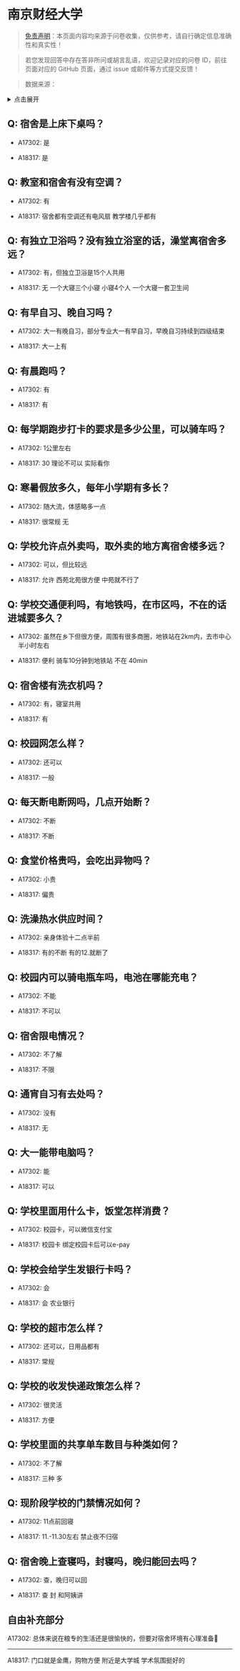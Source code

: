 # 南京财经大学

> [免责声明](https://colleges.chat/#_3)：本页面内容均来源于问卷收集，仅供参考，请自行确定信息准确性和真实性！

> 若您发现回答中存在答非所问或胡言乱语，欢迎记录对应的问卷 ID，前往页面对应的 GitHub 页面，通过 issue 或邮件等方式提交反馈！

> 数据来源：

<details><summary>点击展开</summary>
<ul>
<li>A17302: 匿名 (2023 年 05 月)</li>
<li>A18317: 匿名 (2023 年 06 月)</li>
</ul>
</details>

## Q: 宿舍是上床下桌吗？

- A17302: 是

- A18317: 是

## Q: 教室和宿舍有没有空调？

- A17302: 有

- A18317: 宿舍都有空调还有电风扇 教学楼几乎都有

## Q: 有独立卫浴吗？没有独立浴室的话，澡堂离宿舍多远？

- A17302: 有，但独立卫浴是15个人共用

- A18317: 无 一个大寝三个小寝 小寝4个人 一个大寝一套卫生间

## Q: 有早自习、晚自习吗？

- A17302: 大一有晚自习，部分专业大一有早自习，早晚自习持续到四级结束

- A18317: 大一上有

## Q: 有晨跑吗？

- A17302: 有

- A18317: 有

## Q: 每学期跑步打卡的要求是多少公里，可以骑车吗？

- A17302: 1公里左右

- A18317: 30 理论不可以 实际看你

## Q: 寒暑假放多久，每年小学期有多长？

- A17302: 随大流，体感略多一点

- A18317: 很常规 无

## Q: 学校允许点外卖吗，取外卖的地方离宿舍楼多远？

- A17302: 可以，但比较远

- A18317: 允许 西苑北苑很方便 中苑就不行了

## Q: 学校交通便利吗，有地铁吗，在市区吗，不在的话进城要多久？

- A17302: 虽然在乡下但很方便，周围有很多商圈，地铁站在2km内，去市中心半小时左右

- A18317: 便利 骑车10分钟到地铁站 不在 40min

## Q: 宿舍楼有洗衣机吗？

- A17302: 有，寝室共用

- A18317: 有

## Q: 校园网怎么样？

- A17302: 还可以

- A18317: 一般

## Q: 每天断电断网吗，几点开始断？

- A17302: 不断

- A18317: 不断

## Q: 食堂价格贵吗，会吃出异物吗？

- A17302: 小贵

- A18317: 偏贵

## Q: 洗澡热水供应时间？

- A17302: 亲身体验十二点半前

- A18317: 有的不断 有的12.就断了

## Q: 校园内可以骑电瓶车吗，电池在哪能充电？

- A17302: 不能

- A18317: 不可以

## Q: 宿舍限电情况？

- A17302: 不了解

- A18317: 不限

## Q: 通宵自习有去处吗？

- A17302: 没有

- A18317: 无

## Q: 大一能带电脑吗？

- A17302: 能

- A18317: 可以

## Q: 学校里面用什么卡，饭堂怎样消费？

- A17302: 校园卡，可以微信支付宝

- A18317: 校园卡 绑定校园卡后可以e-pay

## Q: 学校会给学生发银行卡吗？

- A17302: 会

- A18317: 会 农业银行

## Q: 学校的超市怎么样？

- A17302: 还可以，日用品都有

- A18317: 常规

## Q: 学校的收发快递政策怎么样？

- A17302: 很灵活

- A18317: 方便

## Q: 学校里面的共享单车数目与种类如何？

- A17302: 不了解

- A18317: 三种 多

## Q: 现阶段学校的门禁情况如何？

- A17302: 11点前回寝

- A18317: 11.-11.30左右 禁止夜不归宿

## Q: 宿舍晚上查寝吗，封寝吗，晚归能回去吗？

- A17302: 查，晚归可以回

- A18317: 查 封 和阿姨讲

## 自由补充部分

A17302: 总体来说在粮专的生活还是很愉快的，但要对宿舍环境有心理准备🚬

***

A18317: 门口就是金鹰，购物方便 附近是大学城 学术氛围挺好的